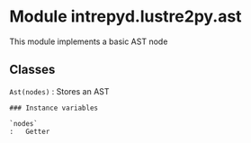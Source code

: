 Module intrepyd.lustre2py.ast
=============================
This module implements a basic AST node

Classes
-------

`Ast(nodes)`
:   Stores an AST

    ### Instance variables

    `nodes`
    :   Getter